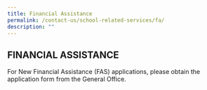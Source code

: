 ```yaml
---
title: Financial Assistance
permalink: /contact-us/school-related-services/fa/
description: ""
---
```

## FINANCIAL ASSISTANCE

For New Financial Assistance (FAS) applications, please obtain the application form from the General Office.